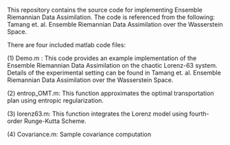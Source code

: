 This repository contains the source code for implementing Ensemble Riemannian Data Assimilation. The code is referenced from the following: Tamang et. al. Ensemble Riemannian Data Assimilation over the Wasserstein Space.

There are four included matlab code files:

(1) Demo.m : This code provides an example implementation of the Ensemble Riemannian Data Assimilation on the chaotic Lorenz-63 system. Details of the experimental setting can be found in Tamang et. al. Ensemble Riemannian Data Assimilation over the Wasserstein Space.

(2) entrop_OMT.m: This function approximates the optimal transportation plan using entropic regularization.

(3) lorenz63.m: This function integrates the Lorenz model using fourth-order Runge-Kutta Scheme.
 
(4) Covariance.m: Sample covariance computation
